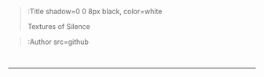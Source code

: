 > :Title shadow=0 0 8px black, color=white
>
> Textures of Silence



> :Author src=github

<br>






---

